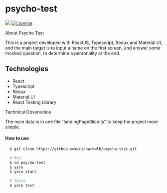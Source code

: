 # psycho-test

<p>
  <img src="https://img.shields.io/badge/made%20by-RICHARD%20BREHMER-04D361?style=flat-square">
  <a href="https://opensource.org/licenses/MIT">
    <img alt="License" src="https://img.shields.io/badge/license-MIT-04D361?style=flat-square">
  </a>
</p>

About Psycho Test

This is a project developed with ReactJS, Typescript, Redux and Material UI, and the main target is to input a name on the first screen, and answer some mocked question, to determine a personality at the end.

## Technologies

- React
- Typescript
- Redux
- Material UI
- React Testing Library

Technical Observatios

The main data is in one file "landingPageSlice.ts" to keep the project more simple.

#### How to use

```sh
  $ git clone https://github.com/richardwlb/psycho-test.git
```

```sh
  # Run
  $ cd psycho-test
  $ yarn
  $ yarn start

  # Tests
  $ yarn test